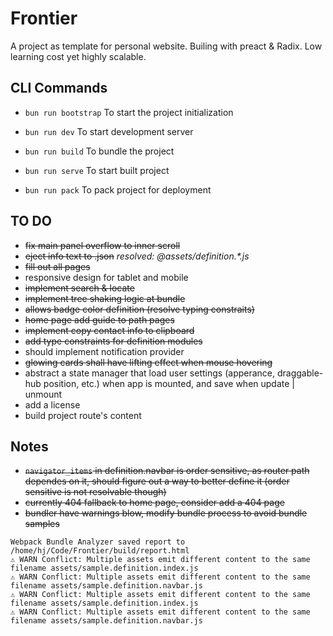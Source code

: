 # Frontier

A project as template for personal website. Builing with preact & Radix. Low learning cost yet highly scalable.

## CLI Commands

- `bun run bootstrap` To start the project initialization

- `bun run dev` To start development server

- `bun run build` To bundle the project

- `bun run serve` To start built project

- `bun run pack` To pack project for deployment

## TO DO

- ~~fix main panel overflow to inner scroll~~
- ~~eject info text to .json~~ *resolved: @assets/definition.\*.js*
- ~~fill out all pages~~
- responsive design for tablet and mobile
- ~~implement search & locate~~
- ~~implement tree shaking logic at bundle~~
- ~~allows badge color definition (resolve typing constraits)~~
- ~~home page add guide to path pages~~
- ~~implement copy contact info to clipboard~~
- ~~add type constraints for definition modules~~
- should implement notification provider
- ~~glowing cards shall have lifting effect when mouse hovering~~
- abstract a state manager that load user settings (apperance, draggable-hub position, etc.) when app is mounted, and save when update | unmount
- add a license
- build project route's content

## Notes

- ~~`navigator_items` in definition.navbar is order sensitive, as router path dependes on it, should figure out a way to better define it (order sensitive is not resolvable though)~~
- ~~currently 404 fallback to home page, consider add a 404 page~~
- ~~bundler have warnings blow, modify bundle process to avoid bundle samples~~
```
Webpack Bundle Analyzer saved report to /home/hj/Code/Frontier/build/report.html
⚠ WARN Conflict: Multiple assets emit different content to the same filename assets/sample.definition.index.js
⚠ WARN Conflict: Multiple assets emit different content to the same filename assets/sample.definition.navbar.js
⚠ WARN Conflict: Multiple assets emit different content to the same filename assets/sample.definition.index.js
⚠ WARN Conflict: Multiple assets emit different content to the same filename assets/sample.definition.navbar.js
```
